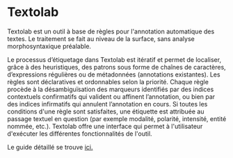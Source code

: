 # Textolab

Textolab est un outil à base de règles pour l'annotation automatique des textes. Le traitement se fait au niveau de la surface, sans analyse morphosyntaxique préalable.

Le processus d’étiquetage dans Textolab est itératif et permet de localiser, grâce à des heuristiques, des patrons sous forme de chaînes de caractères, d’expressions régulières ou de métadonnées (annotations existantes). Les règles sont déclaratives et ordonnables selon la priorité. Chaque règle procède à la désambiguïsation des marqueurs identifiés par des indices contextuels confirmatifs qui valident ou affinent l’annotation, ou bien par des indices infirmatifs qui annulent l’annotation en cours. Si toutes les conditions d'une règle sont satisfaites, une étiquette est attribuée au passage textuel en question (par exemple modalité, polarité, intensité, entité nommée, etc.).
Textolab offre une interface qui permet à l'utilisateur d'exécuter les différentes fonctionnalités de l'outil.

Le guide détaillé se trouve <a href="https://docs.google.com/document/d/e/2PACX-1vSypiNyWROYBjvc3LmsMTzLJZAw3zqjIJjnV7iV_i-ihisRfp_QMusgwZwCfPO3-vF2uX-nnZ_YsA6W/pub" target="_blank">ici.</a>

